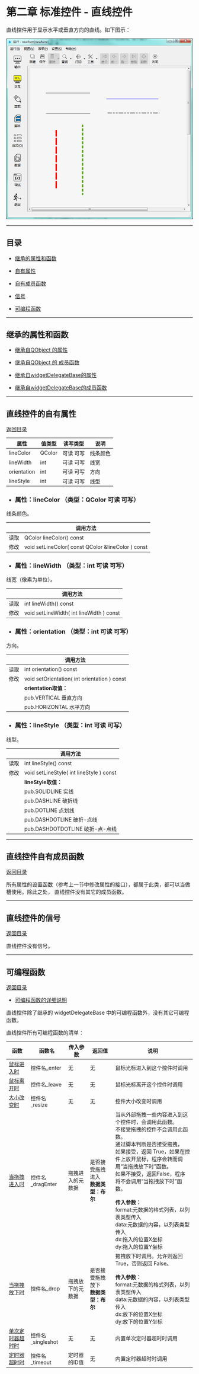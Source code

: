 # 第二章 标准控件 - 直线控件

直线控件用于显示水平或垂直方向的直线。如下图示：

![example](2-19-01.png)

---

<h2 id="category">目录</h2>

- [继承的属性和函数](#继承的属性和函数)

- [自有属性](#直线控件的自有属性)

- [自有成员函数](#直线控件自有成员函数)

- [信号](#直线控件的信号)

- [可编程函数](#可编程函数)

---

## 继承的属性和函数

- [继承自QObject 的属性](2-1-qobject?id=属性)

- [继承自QObject 的 成员函数](2-1-qobject?id=成员函数)

- [继承自widgetDelegateBase的属性](2-2-base?id=属性)

- [继承自widgetDelegateBase的成员函数](2-2-base?id=成员函数)

---

## 直线控件的自有属性

[返回目录](#category)

|属性|值类型|读写类型|说明|
| - | - | - | - |
|lineColor|QColor|可读 可写|线条颜色|
|lineWidth|int|可读 可写|线宽|
|orientation|int|可读 可写|方向|
|lineStyle|int|可读 可写|线型|

- ### 属性：lineColor （类型：QColor 可读 可写）

线条颜色。

|      |                      调用方法                       |
| ---- | -------------------------------------------------- |
| 读取 | QColor lineColor() const                           |
| 修改 | void setLineColor( const QColor &lineColor ) const |

- ### 属性：lineWidth （类型：int 可读 可写）

线宽（像素为单位）。

|      |                 调用方法                  |
| ---- | ---------------------------------------- |
| 读取 | int lineWidth() const                    |
| 修改 | void setLineWidth( int lineWidth ) const |

- ### 属性：orientation （类型：int 可读 可写）

方向。

|      |                   调用方法                    |
| ---- | -------------------------------------------- |
| 读取 | int orientation() const                      |
| 修改 | void setOrientation( int orientation ) const |
|      | **orientation取值：**                        |
|      | pub.VERTICAL 垂直方向                         |
|      | pub.HORIZONTAL 水平方向                       |

- ### 属性：lineStyle （类型：int 可读 可写）

线型。

|      |                 调用方法                  |
| ---- | ---------------------------------------- |
| 读取 | int lineStyle() const                    |
| 修改 | void setLineStyle( int lineStyle ) const |
|      | **lineStyle取值：**                      |
|      | pub.SOLIDLINE 实线                       |
|      | pub.DASHLINE 破折线                      |
|      | pub.DOTLINE 点划线                       |
|      | pub.DASHDOTLINE 破折-点线                 |
|      | pub.DASHDOTDOTLINE 破折-点-点线           |

---

## 直线控件自有成员函数

[返回目录](#category)

所有属性的设置函数（参考上一节中修改属性的接口），都属于此类，都可以当做槽使用。除此之处， 直线控件没有其它的成员函数。 

---

## 直线控件的信号

[返回目录](#category)

直线控件没有信号。

---

## 可编程函数

[返回目录](#category)

- [可编程函数的详细说明](1-4-openscript?id=控件的可编程函数)

直线控件除了继承的 widgetDelegateBase 中的可编程函数外，没有其它可编程函数。

直线控件所有可编程函数的清单：

|函数|函数名|传入参数|返回值|说明|
| - | - | - | - | - |
|[鼠标进入时](1-4-openscript?id=enter)|控件名_enter|无|无|鼠标光标进入到这个控件时调用|
|[鼠标离开时](1-4-openscript?id=leave)|控件名_leave|无|无|鼠标光标离开这个控件时调用|
|[大小改变时](1-4-openscript?id=resize)|控件名_resize|无|无|控件大小改变时调用|
|[当拖拽进入时](1-4-openscript?id=dragEnter)|控件名_dragEnter|拖拽进入的元数据|是否接受拖拽进入<br>**数据类型：布尔**|当从外部拖拽一些内容进入到这个控件时，会调用此函数。<br>不接受拖拽的控件不会调用此函数。<br>通过脚本判断是否接受拖拽，<br>如果接受，返回 True，如果在控件上放开鼠标，程序会转而调用“当拖拽放下时”函数。<br>如果不接受，返回False，程序将不会调用“当拖拽放下时”函数。<br><br>**传入参数：**<br>format:元数据的格式列表，以列表类型传入<br>data:元数据的内容，以列表类型传入<br>dx:拖入的位置X坐标<br>dy:拖入的位置Y坐标|
|[当拖拽放下时](1-4-openscript?id=drop)|控件名_drop|拖拽放下的元数据|是否接受拖拽放下<br>**数据类型：布尔**|拖拽放下时调用。允许则返回 True，否则返回 False。<br><br>**传入参数：**<br>format:元数据的格式列表，以列表类型传入<br>data:元数据的内容，以列表类型传入<br>dx:放下的位置X坐标<br>dy:放下的位置Y坐标|
|[单次定时器超时时](1-4-openscript?id=singleshot)|控件名_singleshot|无|无|内置单次定时器超时时调用|
|[定时器超时时](1-4-openscript?id=timeout)|控件名_timeout|定时器的ID值|无|内置定时器超时时调用|

